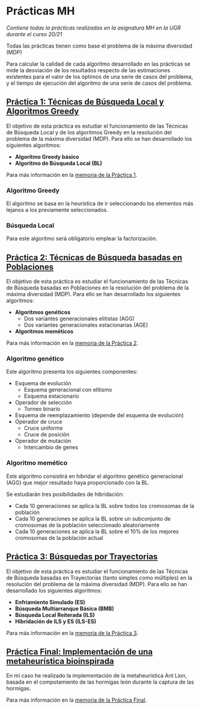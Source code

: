 # Prácticas MH
*Contiene todas la prácticas realizadas en la asignatura MH en la UGR durante el curso 20/21*

Todas las prácticas tienen como base el problema de la máxima diversidad (MDP)

Para calcular la calidad de cada algoritmo desarrollado en las prácticas se mide la desviación de los resultados respecto de las estimaciones existentes para el valor de los óptimos de una serie de casos del problema, y el tiempo de ejecución del algoritmo de una serie de casos del problema.

## [Práctica 1: Técnicas de Búsqueda Local y Algoritmos Greedy](./Practica1)

El objetivo de esta práctica es estudiar el funcionamiento de las Técnicas de Búsqueda Local y de los algoritmos Greedy en la resolución del problema de la máxima diversidad (MDP). Para ello se han desarrollado los siguientes algoritmos:

- **Algoritmo Greedy básico**
- **Algoritmo de Búsqueda Local (BL)**

Para más información en la [memoria de la Práctica 1](./Practica1/Memoria.pdf).

### Algoritmo Greedy

El algoritmo se basa en la heurística de ir seleccionando los elementos más lejanos a los previamente seleccionados.

### Búsqueda Local

Para este algoritmo será obligatorio emplear la factorización.

## [Práctica 2: Técnicas de Búsqueda basadas en Poblaciones](./Practica2)

El objetivo de esta práctica es estudiar el funcionamiento de las Técnicas de Búsqueda basadas en Poblaciones en la resolución del problema de la máxima diversidad (MDP). Para ello se han desarrollado los siguientes algoritmos:

- **Algoritmos genéticos**
    - Dos variantes generacionales elitistas (AGG)
    - Dos variantes generacionales estacionarias (AGE)
- **Algoritmos meméticos**

Para más información en la [memoria de la Práctica 2](./Practica2/Memoria.pdf).

### Algoritmo genético

Este algoritmo presenta los siguientes componentes:

- Esquema de evolución
    - Esquema generacional con elitismo
    - Esquema estacionario
- Operador de selección
    - Torneo binario
- Esquema de reemplazamiento (depende del esquema de evolución)
- Operador de cruce
    - Cruce uniforme
    - Cruce de posición
- Operador de mutación
    - Intercambio de genes

### Algoritmo memético

Este algoritmo consistirá en hibridar el algoritmo genético generacional (AGG) que mejor resultado haya proporcionado con la BL.

Se estudiarán tres posibilidades de hibridación:

- Cada 10 generaciones se aplica la BL sobre todos los cromosomas de la población
- Cada 10 generaciones se aplica la BL sobre un subconjunto de cromosomas de la población seleccionado aleatoriamente
- Cada 10 generaciones se aplica la BL sobre el 10% de los mejores cromosomas de la población actual

## [Práctica 3: Búsquedas por Trayectorias](./Practica3)

El objetivo de esta práctica es estudiar el funcionamiento de las Técnicas de Búsqueda basadas en Trayectorias (tanto simples como múltiples) en la resolución del problema de la máxima diversidad (MDP). Para ello se han desarrollado los siguientes algoritmos:

- **Enfriamiento Simulado (ES)**
- **Búsqueda Multiarranque Básica (BMB)**
- **Búsqueda Local Reiterada (ILS)**
- **Hibridación de ILS y ES (ILS-ES)**

Para más información en la [memoria de la Práctica 3](./Practica3/Memoria.pdf).

## [Práctica Final: Implementación de una metaheurística bioinspirada](./Proyecto_Final)

En mi caso he realizado la implementación de la metaheurística Ant Lion, basada en el compotamiento de las hormigas león durante la captura de las hormigas.

Para más información en la [memoria de la Práctica Final](./Proyecto_Final/Memoria/Memoria.pdf).
